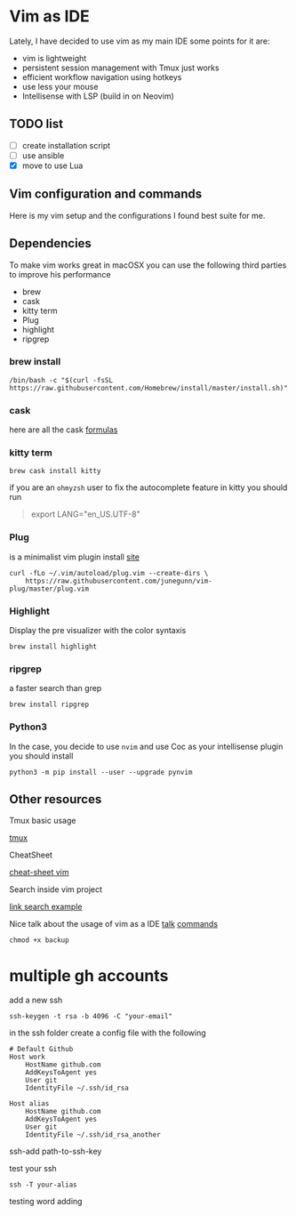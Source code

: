 # Vim as IDE

Lately, I have decided to use vim as my main IDE some points for it are:

- vim is lightweight
- persistent session management with Tmux just works
- efficient workflow navigation using hotkeys
- use less your mouse
- Intellisense with LSP (build in on Neovim)

## TODO list

- [ ] create installation script
- [ ] use ansible
- [x] move to use Lua

## Vim configuration and commands

Here is my vim setup and the configurations I found best suite for me.

## Dependencies

To make vim works great in macOSX you can use the following third parties to improve his performance

- brew
- cask
- kitty term
- Plug
- highlight
- ripgrep

### brew install

```
/bin/bash -c "$(curl -fsSL https://raw.githubusercontent.com/Homebrew/install/master/install.sh)"
```

### cask

here are all the cask [formulas](https://github.com/neoclide/coc.nvim)

### kitty term

```
brew cask install kitty
```

if you are an `ohmyzsh` user to fix the autocomplete feature in kitty you should run

> export LANG="en_US.UTF-8"

### Plug

is a minimalist vim plugin install [site](https://github.com/junegunn/vim-plug)

```
curl -fLo ~/.vim/autoload/plug.vim --create-dirs \
    https://raw.githubusercontent.com/junegunn/vim-plug/master/plug.vim
```

### Highlight

Display the pre visualizer with the color syntaxis

```
brew install highlight
```

### ripgrep

a faster search than grep

```
brew install ripgrep
```

### Python3

In the case, you decide to use `nvim` and use Coc as your intellisense plugin you should install

```
python3 -m pip install --user --upgrade pynvim
```

## Other resources

Tmux basic usage

[tmux](./tmux/README.md)

CheatSheet

[cheat-sheet vim](./cheatsheet-vim.md)

Search inside vim project

[link search example](https://stackoverflow.com/questions/7950558/how-can-i-search-a-word-in-whole-project-folder-recursively)

Nice talk about the usage of vim as a IDE
[talk](https://www.youtube.com/watch?v=E-ZbrtoSuzw)
[commands](https://www.keycdn.com/blog/vim-commands)

```
chmod +x backup
```

# multiple gh accounts

add a new ssh

```
ssh-keygen -t rsa -b 4096 -C "your-email"

```

in the ssh folder create a config file with the following

```
# Default Github
Host work
    HostName github.com
    AddKeysToAgent yes
    User git
    IdentityFile ~/.ssh/id_rsa

Host alias
    HostName github.com
    AddKeysToAgent yes
    User git
    IdentityFile ~/.ssh/id_rsa_another

```

ssh-add path-to-ssh-key

test your ssh

```
ssh -T your-alias
```

testing word adding
